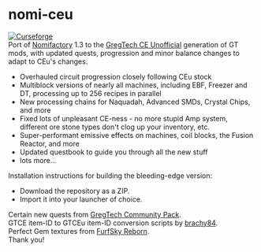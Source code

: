 # nomi-ceu
[![Curseforge](http://cf.way2muchnoise.eu/full_594351_downloads.svg)](https://www.curseforge.com/minecraft/modpacks/nomi-ceu)  
Port of [Nomifactory](https://github.com/Nomifactory/Nomifactory) 1.3 to the [GregTech CE Unofficial](https://github.com/GregTechCEu/GregTech) generation of GT mods, with updated quests, progression and minor balance changes to adapt to CEu's changes.
- Overhauled circuit progression closely following CEu stock 
- Multiblock versions of nearly all machines, including EBF, Freezer and DT, processing up to 256 recipes in parallel
- New processing chains for Naquadah, Advanced SMDs, Crystal Chips, and more
- Fixed lots of unpleasant CE-ness - no more stupid Amp system, different ore stone types don't clog up your inventory, etc.
- Super-performant emissive effects on machines, coil blocks, the Fusion Reactor, and more
- Updated questbook to guide you through all the new stuff
- lots more...

Installation instructions for building the bleeding-edge version:
- Download the repository as a ZIP.
- Import it into your launcher of choice.  

Certain new quests from [GregTech Community Pack](https://github.com/GregTechCEu/GregTech-Community-Pack).  
GTCE item-ID to GTCEu item-ID conversion scripts by [brachy84](https://github.com/brachy84).   
Perfect Gem textures from [FurfSky Reborn](http://furfsky.net/).  
Thank you!
